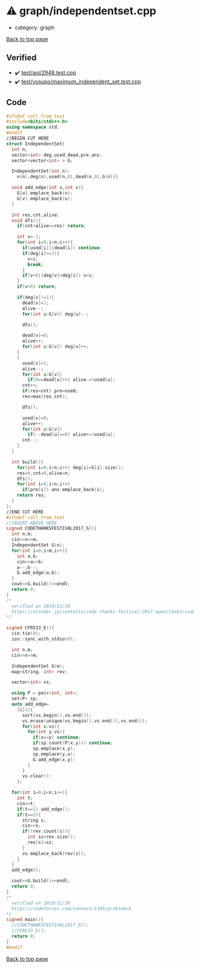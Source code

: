 <!-- mathjax config similar to math.stackexchange -->
<script type="text/javascript" async
  src="https://cdnjs.cloudflare.com/ajax/libs/mathjax/2.7.5/MathJax.js?config=TeX-MML-AM_CHTML">
</script>
<script type="text/x-mathjax-config">
  MathJax.Hub.Config({
    TeX: { equationNumbers: { autoNumber: "AMS" }},
    tex2jax: {
      inlineMath: [ ['$','$'] ],
      processEscapes: true
    },
    "HTML-CSS": { matchFontHeight: false },
    displayAlign: "left",
    displayIndent: "2em"
  });
</script>

<script type="text/javascript" src="https://cdnjs.cloudflare.com/ajax/libs/jquery/3.4.1/jquery.min.js"></script>
<script src="https://cdn.jsdelivr.net/npm/jquery-balloon-js@1.1.2/jquery.balloon.min.js" integrity="sha256-ZEYs9VrgAeNuPvs15E39OsyOJaIkXEEt10fzxJ20+2I=" crossorigin="anonymous"></script>
<script type="text/javascript" src="../../assets/js/copy-button.js"></script>
<link rel="stylesheet" href="../../assets/css/copy-button.css" />


# :warning: graph/independentset.cpp
* category: graph


[Back to top page](../../index.html)



## Verified
* :heavy_check_mark: [test/aoj/2948.test.cpp](../../verify/test/aoj/2948.test.cpp.html)
* :heavy_check_mark: [test/yosupo/maximum_independent_set.test.cpp](../../verify/test/yosupo/maximum_independent_set.test.cpp.html)


## Code
```cpp
#ifndef call_from_test
#include<bits/stdc++.h>
using namespace std;
#endif
//BEGIN CUT HERE
struct IndependentSet{
  int n;
  vector<int> deg,used,dead,pre,ans;
  vector<vector<int> > G;

  IndependentSet(int n):
    n(n),deg(n),used(n,0),dead(n,0),G(n){}

  void add_edge(int u,int v){
    G[u].emplace_back(v);
    G[v].emplace_back(u);
  }

  int res,cnt,alive;
  void dfs(){
    if(cnt+alive<=res) return;

    int v=-1;
    for(int i=0;i<n;i++){
      if(used[i]||dead[i]) continue;
      if(deg[i]<=1){
        v=i;
        break;
      }
      if(v<0||deg[v]<deg[i]) v=i;
    }
    if(v<0) return;

    if(deg[v]!=1){
      dead[v]=1;
      alive--;
      for(int u:G[v]) deg[u]--;

      dfs();

      dead[v]=0;
      alive++;
      for(int u:G[v]) deg[u]++;
    }
    {
      used[v]=1;
      alive--;
      for(int u:G[v])
        if(0==dead[u]++) alive-=!used[u];
      cnt++;
      if(res<cnt) pre=used;
      res=max(res,cnt);

      dfs();

      used[v]=0;
      alive++;
      for(int u:G[v])
        if(--dead[u]==0) alive+=!used[u];
      cnt--;
    }
  }

  int build(){
    for(int i=0;i<n;i++) deg[i]=G[i].size();
    res=0,cnt=0,alive=n;
    dfs();
    for(int i=0;i<n;i++)
      if(pre[i]) ans.emplace_back(i);
    return res;
  }
};
//END CUT HERE
#ifndef call_from_test
//INSERT ABOVE HERE
signed CODETHANKSFESTIVAL2017_G(){
  int n,m;
  cin>>n>>m;
  IndependentSet G(n);
  for(int i=0;i<m;i++){
    int a,b;
    cin>>a>>b;
    a--;b--;
    G.add_edge(a,b);
  }
  cout<<G.build()<<endl;
  return 0;
}
/*
  verified on 2019/11/30
  https://atcoder.jp/contests/code-thanks-festival-2017-open/tasks/code_thanks_festival_2017_g
*/

signed CFR533_E(){
  cin.tie(0);
  ios::sync_with_stdio(0);

  int n,m;
  cin>>n>>m;

  IndependentSet G(m);
  map<string, int> rev;

  vector<int> vs;

  using P = pair<int, int>;
  set<P> sp;
  auto add_edge=
    [&](){
      sort(vs.begin(),vs.end());
      vs.erase(unique(vs.begin(),vs.end()),vs.end());
      for(int x:vs){
        for(int y:vs){
          if(x==y) continue;
          if(sp.count(P(x,y))) continue;
          sp.emplace(x,y);
          sp.emplace(y,x);
          G.add_edge(x,y);
        }
      }
      vs.clear();
    };

  for(int i=0;i<n;i++){
    int t;
    cin>>t;
    if(t==1) add_edge();
    if(t==2){
      string s;
      cin>>s;
      if(!rev.count(s)){
        int sz=rev.size();
        rev[s]=sz;
      }
      vs.emplace_back(rev[s]);
    }
  }
  add_edge();

  cout<<G.build()<<endl;
  return 0;
}
/*
  verified on 2019/11/30
  https://codeforces.com/contest/1105/problem/E
*/
signed main(){
  //CODETHANKSFESTIVAL2017_G();
  //CFR533_E();
  return 0;
}
#endif

```

[Back to top page](../../index.html)

